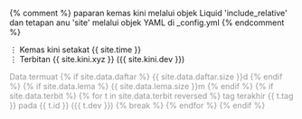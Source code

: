 {% comment %}
paparan kemas kini melalui objek Liquid 'include_relative'
dan tetapan anu 'site' melalui objek YAML di _config.yml
{% endcomment %}

&#8942; Kemas kini setakat {{ site.time }}  
&#8942; Terbitan {{ site.kini.xyz }} ({{ site.kini.dev }})

<!--cubaan objek Liquid memuat kandungan daripada fail YAML
yang tersimpan di _data/*.yml -->
<p style="color:#999999;">Data termuat
{% if site.data.daftar %} {{ site.data.daftar.size }}d {% endif %}
{% if site.data.lema %} {{ site.data.lema.size }}m {% endif %}
{% if site.data.terbit %}
{% for t in site.data.terbit reversed %}
 tag terakhir {{ t.tag }} pada {{ t.id }} ({{ t.dev }})
{% break %}
{% endfor %}
{% endif %}
</p>
